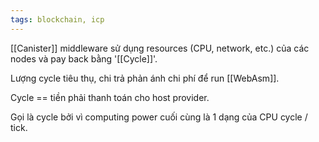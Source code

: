 ```yaml
---
tags: blockchain, icp
---
```


[[Canister]] middleware sử dụng resources (CPU, network, etc.) của các nodes và pay back bằng '[[Cycle]]'.

Lượng cycle tiêu thụ, chi trả phản ánh chi phí để run [[WebAsm]].

Cycle == tiền phải thanh toán cho host provider.

Gọi là cycle bởi vì computing power cuối cùng là 1 dạng của CPU cycle / tick.